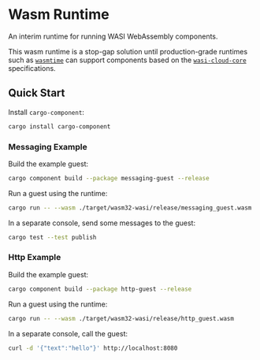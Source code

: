 # Wasm Runtime

An interim runtime for running WASI WebAssembly components.

This wasm runtime is a stop-gap solution until production-grade runtimes such as [`wasmtime`](https://github.com/bytecodealliance/wasmtime)
can support components based on the [`wasi-cloud-core`](https://github.com/WebAssembly/wasi-cloud-core) specifications.

## Quick Start

Install `cargo-component`:

```bash
cargo install cargo-component
```

### Messaging Example

Build the example guest:

```bash
cargo component build --package messaging-guest --release
```

Run a guest using the runtime:

```bash
cargo run -- --wasm ./target/wasm32-wasi/release/messaging_guest.wasm
```

In a separate console, send some messages to the guest:

```bash
cargo test --test publish
```

### Http Example

Build the example guest:

```bash
cargo component build --package http-guest --release
```

Run a guest using the runtime:

```bash
cargo run -- --wasm ./target/wasm32-wasi/release/http_guest.wasm
```

In a separate console, call the guest:

```bash
curl -d '{"text":"hello"}' http://localhost:8080
```